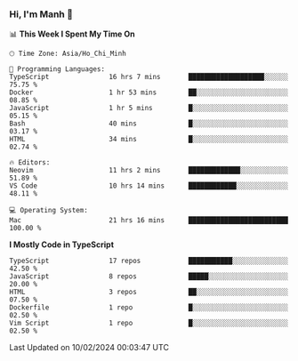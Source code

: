 ### Hi, I'm Manh 👋

<!--START_SECTION:waka-->
📊 **This Week I Spent My Time On** 

```text
🕑︎ Time Zone: Asia/Ho_Chi_Minh

💬 Programming Languages: 
TypeScript               16 hrs 7 mins       ███████████████████░░░░░░   75.75 % 
Docker                   1 hr 53 mins        ██░░░░░░░░░░░░░░░░░░░░░░░   08.85 % 
JavaScript               1 hr 5 mins         █░░░░░░░░░░░░░░░░░░░░░░░░   05.15 % 
Bash                     40 mins             █░░░░░░░░░░░░░░░░░░░░░░░░   03.17 % 
HTML                     34 mins             █░░░░░░░░░░░░░░░░░░░░░░░░   02.74 % 

🔥 Editors: 
Neovim                   11 hrs 2 mins       █████████████░░░░░░░░░░░░   51.89 % 
VS Code                  10 hrs 14 mins      ████████████░░░░░░░░░░░░░   48.11 % 

💻 Operating System: 
Mac                      21 hrs 16 mins      █████████████████████████   100.00 % 
```

**I Mostly Code in TypeScript** 

```text
TypeScript               17 repos            ███████████░░░░░░░░░░░░░░   42.50 % 
JavaScript               8 repos             █████░░░░░░░░░░░░░░░░░░░░   20.00 % 
HTML                     3 repos             ██░░░░░░░░░░░░░░░░░░░░░░░   07.50 % 
Dockerfile               1 repo              █░░░░░░░░░░░░░░░░░░░░░░░░   02.50 % 
Vim Script               1 repo              █░░░░░░░░░░░░░░░░░░░░░░░░   02.50 % 
```




 Last Updated on 10/02/2024 00:03:47 UTC
<!--END_SECTION:waka-->
